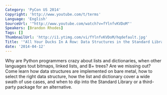 ```yaml
---
Category: 'PyCon US 2014'
Copyright: 'http://www.youtube.com/t/terms'
Language: 'English'
SourceUrl: '"http://www.youtube.com/watch?v=fYlnfvKVDoM"'
Speakers: [Brandon Rhodes]
Tags: []
ThumbnailUrl: 'http://i1.ytimg.com/vi/fYlnfvKVDoM/hqdefault.jpg'
Title: '"All Your Ducks In A Row: Data Structures in the Standard Library and Beyond"'
date: '2014-04-12'
---
```

Why are Python programmers crazy about lists and dictionaries, when other languages tout bitmaps, linked lists, and B+ trees? Are we missing out? Come learn how data structures are implemented on bare metal, how to select the right data structure, how the list and dictionary cover a wide swath of use cases, and when to dip into the Standard Library or a
 third-party package for an alternative.